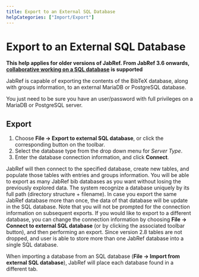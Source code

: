 ```yaml
---
title: Export to an External SQL Database
helpCategories: ["Import/Export"]
---
```


# Export to an External SQL Database

**This help applies for older versions of JabRef.
From JabRef 3.6 onwards, [collaborative working on a SQL database](SQLDatabase) is supported**


JabRef is capable of exporting the contents of the BibTeX database, along with groups information, to an external MariaDB or PostgreSQL database.

You just need to be sure you have an user/password with full privileges on a MariaDB or PostgreSQL server.

## Export

1.  Choose **File → Export to external SQL database**, or click the corresponding button on the toolbar.
2.  Select the database type from the drop down menu for *Server Type*.
3.  Enter the database connection information, and click **Connect**.

JabRef will then connect to the specified database, create new tables, and populate those tables with entries and groups information. You will be able to export as many JabRef bib databases as you want without losing the previously explored data. The system recognize a database uniquely by its full path (directory structure + filename). In case you export the same JabRef database more than once, the data of that database will be update in the SQL database. Note that you will not be prompted for the connection information on subsequent exports. If you would like to export to a different database, you can change the connection information by choosing **File → Connect to external SQL database** (or by clicking the associated toolbar button), and then performing an export. Since version 2.8 tables are not dropped, and user is able to store more than one JabRef database into a single SQL database.

When importing a database from an SQL database (**File → Import from external SQL database**), JabRef will place each database found in a different tab.
